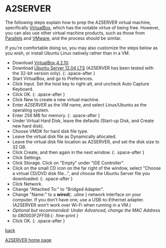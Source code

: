 # A2SERVER

The following steps explain how to prep the A2SERVER virtual machine,
specifically [VirtualBox][1], which has the notable virtue of being free.
However, you can also use other virtual machine products, such as those from
[Parallels][2] and [VMware][3], and the process should be similar.

If you're comfortable doing so, you may also customize the steps below as you
wish, or install Ubuntu Linux natively rather than in a VM.

* Download [VirtualBox 4.2.10][4].
* Download [Ubuntu Server 12.04 LTS][5] (A2SERVER has been tested with the
  32-bit version only).
{: .space-after }
* Start VirtualBox, and go to Preferences.
* Click Input. Set the host key to right-alt, and uncheck Auto Capture
  Keyboard.
* Click OK.
{: .space-after }
* Click New to create a new virtual machine.
* Enter *A2SERVER* as the VM name, and select Linux/Ubuntu as the operating
  system.
* Enter 256 MB for memory.
{: .space-after }
* Under Virtual Hard Disk, leave the defaults (Start-up Disk, and Create new
  hard disk).
* Choose VMDK for hard disk file type.
* Leave the virtual disk file as Dynamically allocated.
* Leave the virtual disk file location as A2SERVER, and set the disk size to
  32 GB.
* Click Create, and then again in the next window.
{: .space-after }
* Click Settings.
* Click Storage. Click on \"Empty\" under \"IDE Controller\".
* Click on the small CD icon on the far right of the window, select \"Choose a
  virtual CD/DVD disk file...\", and choose the Ubuntu Server file you
  downloaded.
{: .space-after }
* Click Network.
* Change \"Attached To:\" to \"Bridged Adapter\".
* Change \"Name:\" to a __wired__{: .uline } network interface on your computer.  If you
  don't have one, use a USB-to-Ethernet adapter. (A2SERVER won't work over
  Wi-Fi when running in a VM.)
* *Optional but recommended: Under Advanced, change the MAC Address to
  080003F2FF59.*{: .fine-print }
* Click OK.
{: .space-after }

[back][6]

[A2SERVER home page][7]


[1]: http://www.virtualbox.org/
[2]: http://www.parallels.com/
[3]: http://www.vmware.com/
[4]: https://www.virtualbox.org/wiki/Downloads/
[5]: http://www.ubuntu.com/download/server/
[6]: javascript:history.go(-1);
[7]: index.html
